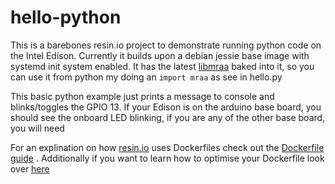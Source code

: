 # hello-python
This is a barebones resin.io project to demonstrate running python code on the Intel Edison.
Currently it builds upon a debian jessie base image with systemd init system enabled. It has the latest [libmraa][mraa-link] baked into it, so you can use it from python my doing an `import mraa` as see in hello.py

This basic python example just prints a message to console and blinks/toggles the GPIO 13. If your Edison is on the arduino base board, you should see the onboard LED blinking, if you are any of the other base board, you will need

For an explination on how [resin.io](https://resin.io/) uses Dockerfiles check out the [Dockerfile guide](http://docs.resin.io/#/pages/dockerfile.md)
 . Additionally if you want to learn how to optimise your Dockerfile look over [here](http://docs.resin.io/#/pages/build-optimisation.md)


[mraa-link]:https://github.com/intel-iot-devkit/mraa
